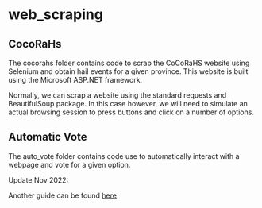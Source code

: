 # web_scraping

## CocoRaHs

The cocorahs folder contains code to scrap the CoCoRaHS website using Selenium and obtain hail events for a given province.
This website is built using the Microsoft ASP.NET framework.

Normally, we can scrap a website using the standard requests and BeautifulSoup package. In this case however, we will need to simulate an actual browsing session to press buttons and click on a number of options.

## Automatic Vote

The auto_vote folder contains code use to automatically interact with a webpage and vote for a given option.

Update Nov 2022:

Another guide can be found [here](https://www.lambdatest.com/blog/how-to-automate-filling-in-web-forms-with-python-using-selenium/)
